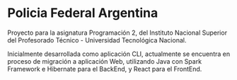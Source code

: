 # Policia Federal Argentina

Proyecto para la asignatura Programación 2, del Instituto Nacional Superior del Profesorado Técnico - Universidad Tecnológica Nacional.    

Inicialmente desarrollada como aplicación CLI, actualmente se encuentra en proceso de migración a aplicación Web, utilizando Java con Spark Framework e Hibernate para el BackEnd, y React para el FrontEnd.